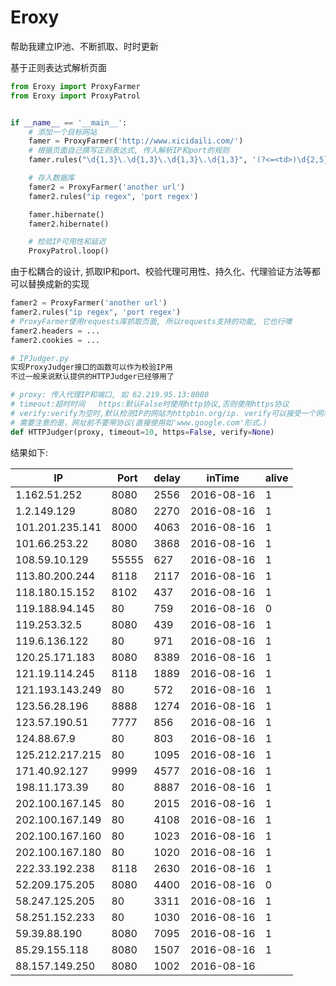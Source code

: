 # Eroxy

帮助我建立IP池、不断抓取、时时更新

基于正则表达式解析页面



```python
from Eroxy import ProxyFarmer
from Eroxy import ProxyPatrol


if __name__ == '__main__':
    # 添加一个目标网站
    famer = ProxyFarmer('http://www.xicidaili.com/')
    # 根据页面自己撰写正则表达式, 传入解析IP和port的规则
    famer.rules("\d{1,3}\.\d{1,3}\.\d{1,3}\.\d{1,3}", '(?<=<td>)\d{2,5}(?=</td>)')

    # 存入数据库
    famer2 = ProxyFarmer('another url')
    famer2.rules("ip regex", 'port regex')

    famer.hibernate()
    famer2.hibernate()

    # 检验IP可用性和延迟
    ProxyPatrol.loop()

```

由于松耦合的设计, 抓取IP和port、校验代理可用性、持久化、代理验证方法等都可以替换成新的实现


```python
famer2 = ProxyFarmer('another url')
famer2.rules("ip regex", 'port regex')
# ProxyFarmer使用requests库抓取页面, 所以requests支持的功能, 它也行噢
famer2.headers = ...
famer2.cookies = ...

# IPJudger.py
实现ProxyJudger接口的函数可以作为校验IP用
不过一般来说默认提供的HTTPJudger已经够用了

# proxy: 传入代理IP和端口, 如 62.219.95.13:8080
# timeout:超时时间   https:默认False时使用http协议,否则使用https协议
# verify:verify为空时,默认检测IP的网站为httpbin.org/ip. verify可以接受一个网址来覆盖IPJudger的默认行为
# 需要注意的是，网址前不要带协议(直接使用如'www.google.com'形式。)
def HTTPJudger(proxy, timeout=10, https=False, verify=None)
```



结果如下:

| IP              | Port  | delay | inTime     | alive |
| --------------- | ----- | ----- | ---------- | ----- |
| 1.162.51.252    | 8080  | 2556  | 2016-08-16 | 1     |
| 1.2.149.129     | 8080  | 2270  | 2016-08-16 | 1     |
| 101.201.235.141 | 8000  | 4063  | 2016-08-16 | 1     |
| 101.66.253.22   | 8080  | 3868  | 2016-08-16 | 1     |
| 108.59.10.129   | 55555 | 627   | 2016-08-16 | 1     |
| 113.80.200.244  | 8118  | 2117  | 2016-08-16 | 1     |
| 118.180.15.152  | 8102  | 437   | 2016-08-16 | 1     |
| 119.188.94.145  | 80    | 759   | 2016-08-16 | 0     |
| 119.253.32.5    | 8080  | 439   | 2016-08-16 | 1     |
| 119.6.136.122   | 80    | 971   | 2016-08-16 | 1     |
| 120.25.171.183  | 8080  | 8389  | 2016-08-16 | 1     |
| 121.19.114.245  | 8118  | 1889  | 2016-08-16 | 1     |
| 121.193.143.249 | 80    | 572   | 2016-08-16 | 1     |
| 123.56.28.196   | 8888  | 1274  | 2016-08-16 | 1     |
| 123.57.190.51   | 7777  | 856   | 2016-08-16 | 1     |
| 124.88.67.9     | 80    | 803   | 2016-08-16 | 1     |
| 125.212.217.215 | 80    | 1095  | 2016-08-16 | 1     |
| 171.40.92.127   | 9999  | 4577  | 2016-08-16 | 1     |
| 198.11.173.39   | 80    | 8887  | 2016-08-16 | 1     |
| 202.100.167.145 | 80    | 2015  | 2016-08-16 | 1     |
| 202.100.167.149 | 80    | 4108  | 2016-08-16 | 1     |
| 202.100.167.160 | 80    | 1023  | 2016-08-16 | 1     |
| 202.100.167.180 | 80    | 1020  | 2016-08-16 | 1     |
| 222.33.192.238  | 8118  | 2630  | 2016-08-16 | 1     |
| 52.209.175.205  | 8080  | 4400  | 2016-08-16 | 0     |
| 58.247.125.205  | 80    | 3311  | 2016-08-16 | 1     |
| 58.251.152.233  | 80    | 1030  | 2016-08-16 | 1     |
| 59.39.88.190    | 8080  | 7095  | 2016-08-16 | 1     |
| 85.29.155.118   | 8080  | 1507  | 2016-08-16 | 1     |
| 88.157.149.250  | 8080  | 1002  | 2016-08-16 |       |